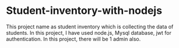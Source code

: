 # Student-inventory-with-nodejs
This project name as student inventory which is collecting the data of students. In this project, I have used node.js, Mysql database, jwt for authentication. In this project, there will be 1 admin also.

